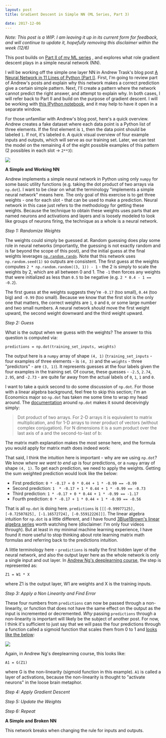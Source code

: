 ```yaml
---
layout: post
title: Gradient Descent in Simple NN (ML Series, Part 3)

date: 2017-12-06
---
```


*Note: This post is a WIP. I am leaving it up in its current form for feedback, and will continue to update it, hopefully removing this disclaimer within the week (12/6)*

This post builds on [Part II of my ML series](https://benbrostoff.github.io/2017/10/09/gradient-descent-intuition/) , and explores what role gradient descent plays in a simple neural network (NN).

I will be working off the simple one layer NN in Andrew Trask's blog post [A Neural Network in 11 Lines of Python (Part I)](http://iamtrask.github.io/2015/07/12/basic-python-network/). First, I'm going to review part of Andrew's posts and explain why this network makes a correct prediction give a certain simple pattern. Next, I'll create a pattern where the network cannot predict the right answer, and attempt to explain why. In both cases, I will refer back to Part II and build on the purpose of gradient descent. I will be working with [this IPython notebook](https://github.com/BenBrostoff/ml-series-source/blob/master/src/3_gradient_descent_in_practice.ipynb), and it may help to have it open in a separate window.

For those unfamiliar with Andrew's blog post, here's a quick overview. Andrew creates a fake dataset where each data point is a Python list of three elements. If the first element is `1`, then the data point should be labeled `1`. If not, it's labeled `0`. A quick visual overview of four example inputs and outputs, which will serve as our training set. Later, we can test the model on the remaining 4 of the eight possible examples of this pattern (2 possibles in each slot -> `2**3`):

![](https://s3.amazonaws.com/ml-blog-series/inputs_and_outputs.png)

**A Simple and Working NN**

Andrew implements a simple neural network in Python using only `numpy` for some basic utility functions (e.g. taking the dot product of two arrays via `np.dot`). I want to be clear on what the terminology "implements a simple neural network" means here. The only goal of this exercise is to get three weights - one for each slot - that can be used to make a prediction. Neural network in this case just refers to the methodology for getting these weights. Because the technique to obtain these weights uses parts that are named neurons and activations and layers and is loosely modeled to look like groups of neurons firing, the technique as a whole is a neural network.

*Step 1: Randomize Weights*

The weights could simply be guessed at. Random guessing does play some role in neural networks (importantly, the guessing is not exactly random and is far beyond the scope of this post), and the initial guess at the final weights leverages [`np.random.randn`](https://docs.scipy.org/doc/numpy-1.13.0/reference/generated/numpy.random.randn.html). Note that this network uses `np.random.seed(1)` so outputs are consistent. The first guess at the weights computes `2 * np.random.random((3, 1)) - 1` - the 2 is simply to scale the weights by 2, which are all between 0 and 1. The `-1` then forces any weights that were initialized as less than `0.5` to be negative (e.g. `2 * 0.4 - 1 == -0.2`).

The first guess at the weights suggests they're `-0.17` (too small), `0.44` (too big) and `-0.99` (too small). Because we know that the first slot is the only one that matters, the correct weights are `1`, `0` and `0`, or some large number and two small numbers. A neural network *should* move the first weight upward, the second weight downward and the third weight upward.

*Step 2: Guess*

What is the output when we guess with the weights? The answer to this question is computed via:

`predictions = np.dot(training_set_inputs, weights)`

The output here is a `numpy` array of shape `(4, 1)` (`training_set_inputs` - four examples of three elements - is `(4, 3)` and the `weights` - three "predictors" - are `(3, 1)`). It represents guesses at the four labels given the four examples in the training set. Of course, these guesses - `-2.5`, `2.74`, `2.95`, and `-2.73` - are quite far away from the actual labels of `0`, `1`, `1` and `0`.

I want to take a quick second to do some discussion of `np.dot`. For those with a linear algebra background, feel free to skip this section; I'm an Economics major so `np.dot` has taken me some time to wrap my head around. The [documentation](https://docs.scipy.org/doc/numpy-1.13.0/reference/generated/numpy.dot.html) around `np.dot` makes it sound deceivingly simply:

> Dot product of two arrays. For 2-D arrays it is equivalent to matrix multiplication, and for 1-D arrays to inner product of vectors (without complex conjugation). For N dimensions it is a sum product over the last axis of a and the second-to-last of b:

The matrix math explanation makes the most sense here, and the formula you would apply for matrix math does indeed work:

That said, I think the intuition here is important - why are we using `np.dot`? We know *where we want to end up* is four predictions, or a `numpy` array of shape `(4, 1)`. To get each prediction, we need to apply the weights. Getting the sum weighted prediction would look like the below:

- First prediction: `0 * -0.17 + 0 * 0.44 + 1 * -0.99 == -0.99`
- Second prediction: `1  * -0.17 + 1 * 0.44 + 1 * -0.99 == -0.73`
- Third prediction: `1 * -0.17 + 0 * 0.44 + 1 * -0.99 == -1.17`
- Fourth prediction:  `0 * -0.17 + 1 * 0.44 + 1 * -0.99 == -0.56`

That is all `np.dot` is doing here. `predictions` is `[[[-0.99977125], [-0.72507825], [-1.16572724], [-0.55912226]]]`. The linear algebra intuition for `np.dot` is a little different, and I have found [3Blue1Brown's linear algebra series](https://www.youtube.com/watch?v=kjBOesZCoqc&list=PLZHQObOWTQDPD3MizzM2xVFitgF8hE_ab) worth watching here (disclaimer: I'm only four videos through). But at least in my minimal machine learning experience, I have found it more useful to stop thinking about rote learning matrix math formulas and referring back to the predictions intuition.

A little terminology here - `predictions` is really the first hidden layer of the neural network, and also the output layer here as the whole network is only a single input and out layer. In [Andrew Ng's deeplearning course](https://www.coursera.org/specializations/deep-learning), the step is represented as:

`Z1 = W1 * X`

where Z1 is the output layer, W1 are weights and X is the training inputs.

*Step 3: Apply a Non Linearity and Find Error*

These four numbers from `predictions` can now be passed through a non-linearity, or function that does not have the same effect on the output as the input is incremented or decremented. *Why* passing `predictions` through a non-linearity is important will likely be the subject of another post. For now, I think it's sufficient to just say that we will pass the four predictions through a function called a sigmoid function that scales them from 0 to 1 and [looks like the below](http://www.wolframalpha.com/input/?i=sigmoid+function):

![](https://s3.amazonaws.com/ml-blog-series/sigmoid.png)

Again, in Andrew Ng's deeplearning course, this looks like:

`A1 = G(Z1)`

where G is the non-linearity (sigmoid function in this example). `A1` is called a layer of activations, because the non-linearity is thought to "activate neurons" in the loose brain metaphor.

*Step 4: Apply Gradient Descent*

*Step 5: Update the Weights*

*Step 6: Repeat*



**A Simple and Broken NN**

This network breaks when changing the rule for inputs and outputs.
